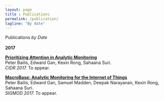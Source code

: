 ```yaml
---
layout: page
title : Publications
permalink: /publication/
tagline: "By date"
---
```

<div class="tagline">
<span class="page-title">Publications</span> <span class="page-tagline"><em>by Date</em></span>
</div>
<br>
<div class="manual-post">
  <div class="manual manual-title">
  <strong>2017</strong>
  </div>
  <p>  <div class="manual-content">
	<a href="http://futuredata.stanford.edu/private/mb-onepage.pdf">
      <b>Prioritizing Attention in Analytic Monitoring</b></a><br>
      Peter Bailis, Edward Gan, Kexin Rong, Sahaana Suri. <br><i>CIDR 2017.</i> To appear.
  </div>
</p>
<p>  <div class="manual-content">
	<a href="http://arxiv.org/pdf/1603.00567.pdf">
      <b>MacroBase: Analytic Monitoring for the Internet of Things</b></a><br>
      Peter Bailis, Edward Gan, Samuel Madden, Deepak Narayanan, Kexin Rong, Sahaana Suri. <br><i>SIGMOD 2017.</i> To appear.
  </div>
</p>
</div>